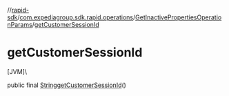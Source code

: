 //[rapid-sdk](../../../index.md)/[com.expediagroup.sdk.rapid.operations](../index.md)/[GetInactivePropertiesOperationParams](index.md)/[getCustomerSessionId](get-customer-session-id.md)

# getCustomerSessionId

[JVM]\

public final [String](https://docs.oracle.com/javase/8/docs/api/java/lang/String.html)[getCustomerSessionId](get-customer-session-id.md)()
